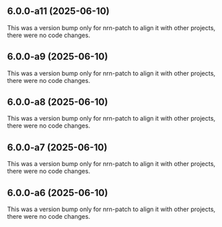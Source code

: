 ## 6.0.0-a11 (2025-06-10)

This was a version bump only for nrn-patch to align it with other projects, there were no code changes.

## 6.0.0-a9 (2025-06-10)

This was a version bump only for nrn-patch to align it with other projects, there were no code changes.

## 6.0.0-a8 (2025-06-10)

This was a version bump only for nrn-patch to align it with other projects, there were no code changes.

## 6.0.0-a7 (2025-06-10)

This was a version bump only for nrn-patch to align it with other projects, there were no code changes.

## 6.0.0-a6 (2025-06-10)

This was a version bump only for nrn-patch to align it with other projects, there were no code changes.